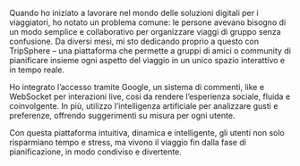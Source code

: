 Quando ho iniziato a lavorare nel mondo delle soluzioni digitali per i viaggiatori, ho notato un problema comune: le persone avevano bisogno di un modo semplice e collaborativo per organizzare viaggi di gruppo senza confusione.
Da diversi mesi, mi sto dedicando proprio a questo con TripSphere – una piattaforma che permette a gruppi di amici o community di pianificare insieme ogni aspetto del viaggio in un unico spazio interattivo e in tempo reale.

Ho integrato l’accesso tramite Google, un sistema di commenti, like e WebSocket per interazioni live, così da rendere l’esperienza sociale, fluida e coinvolgente.
In più, utilizzo l’intelligenza artificiale per analizzare gusti e preferenze, offrendo suggerimenti su misura per ogni utente.

Con questa piattaforma intuitiva, dinamica e intelligente, gli utenti non solo risparmiano tempo e stress, ma vivono il viaggio fin dalla fase di pianificazione, in modo condiviso e divertente.
